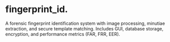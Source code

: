 # fingerprint_id.
A forensic fingerprint identification system with image processing, minutiae extraction, and secure template matching. Includes GUI, database storage, encryption, and performance metrics (FAR, FRR, EER).
